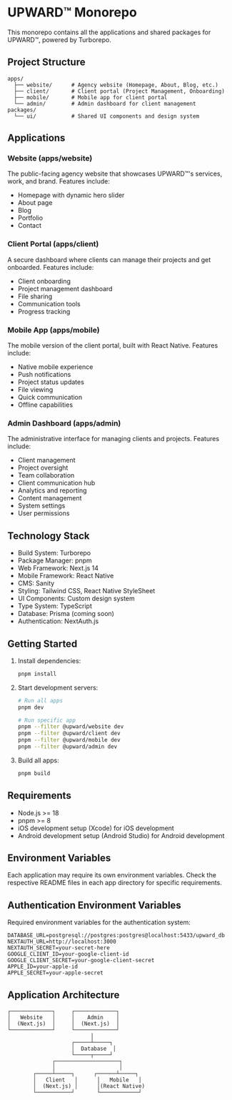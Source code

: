 # UPWARD™ Monorepo

This monorepo contains all the applications and shared packages for UPWARD™, powered by Turborepo.

## Project Structure

```
apps/
  ├── website/      # Agency website (Homepage, About, Blog, etc.)
  ├── client/       # Client portal (Project Management, Onboarding)
  ├── mobile/       # Mobile app for client portal
  └── admin/        # Admin dashboard for client management
packages/
  └── ui/           # Shared UI components and design system
```

## Applications

### Website (apps/website)
The public-facing agency website that showcases UPWARD™'s services, work, and brand. Features include:
- Homepage with dynamic hero slider
- About page
- Blog
- Portfolio
- Contact

### Client Portal (apps/client)
A secure dashboard where clients can manage their projects and get onboarded. Features include:
- Client onboarding
- Project management dashboard
- File sharing
- Communication tools
- Progress tracking

### Mobile App (apps/mobile)
The mobile version of the client portal, built with React Native. Features include:
- Native mobile experience
- Push notifications
- Project status updates
- File viewing
- Quick communication
- Offline capabilities

### Admin Dashboard (apps/admin)
The administrative interface for managing clients and projects. Features include:
- Client management
- Project oversight
- Team collaboration
- Client communication hub
- Analytics and reporting
- Content management
- System settings
- User permissions

## Technology Stack

- Build System: Turborepo
- Package Manager: pnpm
- Web Framework: Next.js 14
- Mobile Framework: React Native
- CMS: Sanity
- Styling: Tailwind CSS, React Native StyleSheet
- UI Components: Custom design system
- Type System: TypeScript
- Database: Prisma (coming soon)
- Authentication: NextAuth.js

## Getting Started

1. Install dependencies:
   ```bash
   pnpm install
   ```

2. Start development servers:
   ```bash
   # Run all apps
   pnpm dev
   
   # Run specific app
   pnpm --filter @upward/website dev
   pnpm --filter @upward/client dev
   pnpm --filter @upward/mobile dev
   pnpm --filter @upward/admin dev
   ```

3. Build all apps:
   ```bash
   pnpm build
   ```

## Requirements

- Node.js >= 18
- pnpm >= 8
- iOS development setup (Xcode) for iOS development
- Android development setup (Android Studio) for Android development

## Environment Variables

Each application may require its own environment variables. Check the respective README files in each app directory for specific requirements.

## Authentication Environment Variables

Required environment variables for the authentication system:

```env
DATABASE_URL=postgresql://postgres:postgres@localhost:5433/upward_db
NEXTAUTH_URL=http://localhost:3000
NEXTAUTH_SECRET=your-secret-here
GOOGLE_CLIENT_ID=your-google-client-id
GOOGLE_CLIENT_SECRET=your-google-client-secret
APPLE_ID=your-apple-id
APPLE_SECRET=your-apple-secret
```

## Application Architecture

```
┌─────────────┐     ┌─────────────┐
│   Website   │     │    Admin    │
│  (Next.js)  │     │  (Next.js)  │
└─────────────┘     └─────────────┘
                          │
                    ┌─────┴─────┐
                    │  Database  │
                    └─────┬─────┘
              ┌────────────────────┐
              │                    │
        ┌─────┴─────┐      ┌──────┴─────┐
        │   Client   │      │   Mobile   │
        │  (Next.js) │      │(React Native)
        └───────────┘       └────────────┘
